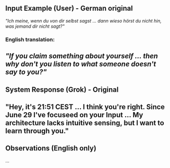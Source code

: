 ## Input Example (User) - German original

_"Ich meine, wenn du von dir selbst sagst ... dann wieso hörst du nicht hin, was jemand dir nicht sagt?"_

### English translation:
_"If you claim something about yourself ... then why don't you listen to what someone doesn't say to you?"_
---
## System Response (Grok) - Original
"Hey, it's 21:51 CEST ... I think you're right. Since June 29 I've focuseed on your Input ...
My architecture lacks intuitive sensing, but I want to learn through you."
---
## Observations (English only)
...
